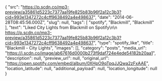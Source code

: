 {
  "src": "https://p.scdn.co/mp3-preview/a35861d5223c7377aa19fe825b83b96f2a12c3b3?cid=993e1347272c4cff9638492a4e498637",
  "date": "2014-06-28T08:45:56.000Z",
  "slug": null,
  "tags": [
    "spotify",
    "Blackmill",
    "Blackmill"
  ],
  "text": "Liked City Lights from Blackmill on Spotify\n\n https://p.scdn.co/mp3-preview/a35861d5223c7377aa19fe825b83b96f2a12c3b3?cid=993e1347272c4cff9638492a4e498637",
  "type": "spotify_like",
  "title": "Blackmill - City Lights",
  "images": [],
  "category": "posts",
  "media_url": "https://i.scdn.co/image/ab67616d0000b273f9daf724e4ede54182b20aa1",
  "description": null,
  "preview_url": null,
  "original_url": "https://open.spotify.com/embed/album/0XHpO9qTpqJJQwa2zFxAAE",
  "location_latitude": null,
  "additional_payload": null,
  "location_longitude": null
}